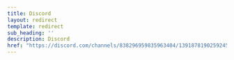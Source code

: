 ```yaml
---
title: Discord
layout: redirect
template: redirect
sub_heading: ''
description: Discord
href: "https://discord.com/channels/838296959835963404/1391878190259245056/1412943517235417170"
---
```

